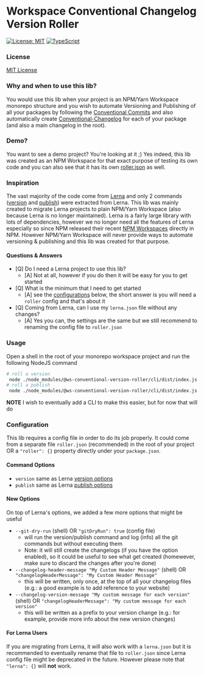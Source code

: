 # Workspace Conventional Changelog Version Roller

[![License: MIT](https://img.shields.io/badge/License-MIT-yellow.svg)](https://opensource.org/licenses/MIT)
[![TypeScript](https://img.shields.io/badge/%3C%2F%3E-TypeScript-%230074c1.svg)](http://www.typescriptlang.org/)

### License
[MIT License](LICENSE)

### Why and when to use this lib?
You would use this lib when your project is an NPM/Yarn Workspace monorepo structure and you wish to automate Versioning and Publishing of all your packages by following the [Conventional Commits](https://www.conventionalcommits.org/) and also automatically create [Conventional-Changelog](https://github.com/conventional-changelog/conventional-changelog) for each of your package (and also a main changelog in the root).

### Demo?
You want to see a demo project? You're looking at it ;) Yes indeed, this lib was created as an NPM Workspace for that exact purpose of testing its own code and you can also see that it has its own [roller.json](/ghiscoding/ws-conventional-version-roller/blob/main/roller.json) as well.

### Inspiration
The vast majority of the code come from [Lerna](https://github.com/lerna/lerna) and only 2 commands ([version](https://github.com/lerna/lerna/tree/main/commands/version#readme) and [publish](https://github.com/lerna/lerna/tree/main/commands/publish#readme)) were extracted from Lerna. This lib was mainly created to migrate Lerna projects to plain NPM/Yarn Workspace (also because Lerna is no longer maintained). Lerna is a fairly large library with lots of dependencies, however we no longer need all the features of Lerna especially so since NPM released their recent [NPM Workspaces](https://docs.npmjs.com/cli/v7/using-npm/workspaces) directly in NPM. However NPM/Yarn Workspace will never provide ways to automate versioning & publishing and this lib was created for that purpose.

#### Questions & Answers
- [Q] Do I need a Lerna project to use this lib?
   - [A] Not at all, however if you do then it will be easy for you to get started
- [Q] What is the minimum that I need to get started
   - [A] see the [configurations](/ghiscoding/ws-conventional-version-roller#configuration) below, the short answer is you will need a `roller` config and that's about it
- [Q] Coming from Lerna, can I use my `lerna.json` file without any changes?
   - [A] Yes you can, the settings are the same but we still recommend to renaming the config file to `roller.json`

### Usage
Open a shell in the root of your monorepo workspace project and run the following NodeJS command
```bash
# roll a version
 node ./node_modules/@ws-conventional-version-roller/cli/dist/index.js --run-version
# roll a publish
 node ./node_modules/@ws-conventional-version-roller/cli/dist/index.js --run-publish
```
**NOTE** I wish to eventually add a CLI to make this easier, but for now that will do

### Configuration
This lib requires a config file in order to do its job properly. It could come from a separate file `roller.json` (recommended) in the root of your project OR a `"roller": {}` property directly under your `package.json`. 

#### Command Options
- `version` same as Lerna [version options](https://github.com/lerna/lerna/tree/main/commands/version#readme)
- `publish` same as Lerna [publish options](https://github.com/lerna/lerna/tree/main/commands/publish#readme)
#### New Options
On top of Lerna's options, we added a few more options that might be useful
- `--git-dry-run` (shell) OR `"gitDryRun": true` (config file)
  - will run the version/publish command and log (info) all the git commands but without executing them
  - Note: it will still create the changelogs (if you have the option enabled), so it could be useful to see what get created (homewever, make sure to discard the changes after you're done)
- `--changelog-header-message "My Custom Header Message"` (shell) OR `"changelogHeaderMessage": "My Custom Header Message"`
   - this will be written, only once, at the top of all your changelog files (e.g.: a good example is to add reference to your website)
- `--changelog-version-message "My custom message for each version"` (shell) OR `"changelogHeaderMessage": "My custom message for each version"`
   - this will be written as a prefix to your version change (e.g.: for example, provide more info about the new version changes)

#### For Lerna Users
If you are migrating from Lerna, it will also work with a `lerna.json` but it is recommended to eventually rename that file to `roller.json` since Lerna config file might be deprecated in the future. However please note that `"lerna": {}` will **not** work.
